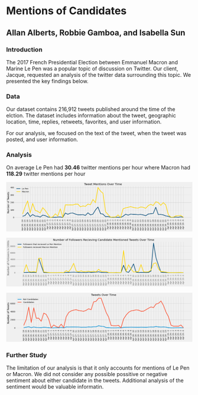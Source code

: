 # Mentions of Candidates

## Allan Alberts, Robbie Gamboa, and Isabella Sun

### Introduction
The 2017 French Presidential Election between Emmanuel Macron and Marine Le Pen was a popular topic of discussion on Twitter. Our client, Jacque, requested an analysis of the twitter data surrounding this topic. We presented the key findings below. 

### Data 
Our dataset contains 216,912 tweets published around the time of the elction. The dataset includes information about the tweet, geographic location, time, replies, retweets, favorites, and user information. 

For our analysis, we focused on the text of the tweet, when the tweet was posted, and user information. 

### Analysis 

On average Le Pen had **30.46** twitter mentions per hour where Macron had **118.29** twitter mentions per hour


![alt text](images/time.png "Title")

![alt text](images/follower_graph.png "Title")

![alt text](images/candidate.png "Title")

### Further Study

The limitation of our analysis is that it only accounts for mentions of Le Pen or Macron. We did not consider any possible possitive or negative sentiment about either candidate in the tweets. Additional analysis of the sentiment would be valuable informatin.  
